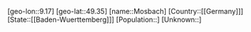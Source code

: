 ﻿---
location: [49.35,9.17]
type: City
tags:
- geo/City


SpocWebEntityId: 32605
isDeleted: false
confidential: public

---
[geo-lon::9.17]
[geo-lat::49.35]
[name::Mosbach]
[Country::[[Germany]]]
[State::[[Baden-Wuerttemberg]]]
[Population::]
[Unknown::]

